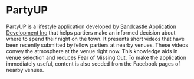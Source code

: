 # PartyUP

PartyUP is a lifestyle application developed by [Sandcastle Application Development Inc](http://www.sandcastleapps.com) that helps partiers make an informed decision about where to spend their night on the town.  It presents short videos that have been recently submitted by fellow partiers at nearby venues.  These videos convey the atmosphere at the venue right now.  This knowledge aids in venue selection and reduces Fear of Missing Out. To make the application immediately useful, content is also seeded from the Facebook pages of nearby venues.
